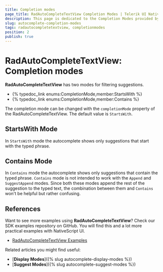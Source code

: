 ```yaml
---
title: Completion modes
page_title: RadAutoCompleteTextView Completion Modes | Telerik UI NativeScript
description: This page is dedicated to the Completion Modes provided by the RadAutoCompleteTextView control.
slug: autocomplete-completion-modes
tags: radautocompletetextview, completionmodes
position: 2
publish: true
---
```


# RadAutoCompleteTextView: Completion modes

**RadAutoCompleteTextView** has two modes for filtering suggestions. 

- {% typedoc_link enums:CompletionMode,member:StartsWith %}
- {% typedoc_link enums:CompletionMode,member:Contains %}

The completion mode can be changed with the `completionMode` property of the RadAutoCompleteTextView. The default value is `StartsWith`.

<snippet id='autocomplete-completion-mode'/>

## StartsWith Mode

In `StartsWith` mode the autocomplete shows only suggestions that start with the typed phrase.

## Contains Mode
In `Contains` mode the autocomplete shows only suggestions that contain the typed phrase.
`Contains` mode is not intended to work with the `Append` and  `SuggestAppend` modes.
 Since both these modes append the rest of the suggestion to the typed text, the combination between them and `Contains` won't be helpful but rather confusing. 

## References
Want to see more examples using **RadAutoCompleteTextView**?
Check our SDK examples repository on GitHub. You will find this and a lot more practical examples with NativeScript UI.

* [RadAutoCompleteTextView Examples](https://github.com/telerik/nativescript-ui-samples/tree/master/autocomplete/app/examples/)

Related articles you might find useful:

* [**Display Modes**]({% slug autocomplete-display-modes %})
* [**Suggest Modes**]({% slug autocomplete-suggest-modes %})